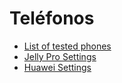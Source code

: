 # Teléfonos

- [List of tested phones](../Getting-Started/Phones.md)
- [Jelly Pro Settings](../Usage/jelly.md)
- [Huawei Settings](../Usage/huawei.md)
